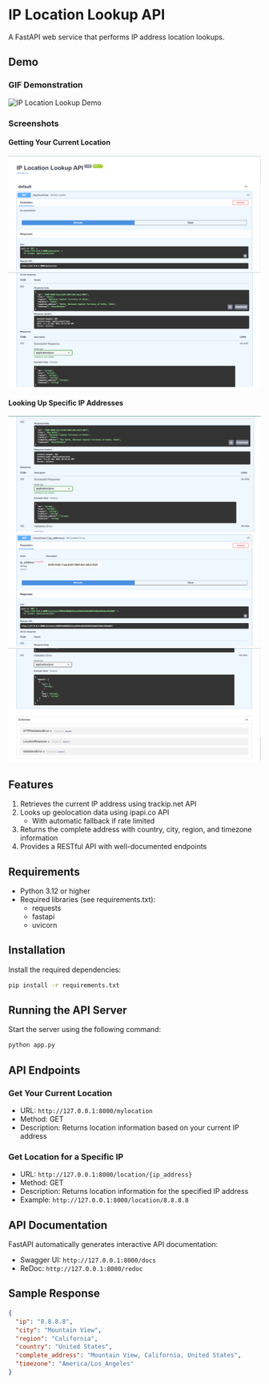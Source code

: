 # IP Location Lookup API

A FastAPI web service that performs IP address location lookups.

## Demo

### GIF Demonstration
![IP Location Lookup Demo](./output/gif/Design.gif)

### Screenshots

#### Getting Your Current Location
![MyLocation API Endpoint](./output/screenshots/1st.png)
![MyLocation Result](./output/screenshots/2nd.png)

#### Looking Up Specific IP Addresses
![Specific IP Lookup 1](./output/screenshots/3rd.png)
![Specific IP Lookup 2](./output/screenshots/4th.png)
![Specific IP Lookup 3](./output/screenshots/5th.png)

## Features

1. Retrieves the current IP address using trackip.net API
2. Looks up geolocation data using ipapi.co API 
   - With automatic fallback if rate limited
3. Returns the complete address with country, city, region, and timezone information
4. Provides a RESTful API with well-documented endpoints

## Requirements

- Python 3.12 or higher
- Required libraries (see requirements.txt):
  - requests
  - fastapi
  - uvicorn

## Installation

Install the required dependencies:
```bash
pip install -r requirements.txt
```

## Running the API Server

Start the server using the following command:

```bash
python app.py
```
## API Endpoints

### Get Your Current Location
- URL: `http://127.0.0.1:8000/mylocation`
- Method: GET
- Description: Returns location information based on your current IP address

### Get Location for a Specific IP
- URL: `http://127.0.0.1:8000/location/{ip_address}`
- Method: GET
- Description: Returns location information for the specified IP address
- Example: `http://127.0.0.1:8000/location/8.8.8.8`

## API Documentation

FastAPI automatically generates interactive API documentation:

- Swagger UI: `http://127.0.0.1:8000/docs`
- ReDoc: `http://127.0.0.1:8000/redoc`

## Sample Response

```json
{
  "ip": "8.8.8.8",
  "city": "Mountain View",
  "region": "California",
  "country": "United States",
  "complete_address": "Mountain View, California, United States",
  "timezone": "America/Los_Angeles"
}
```

